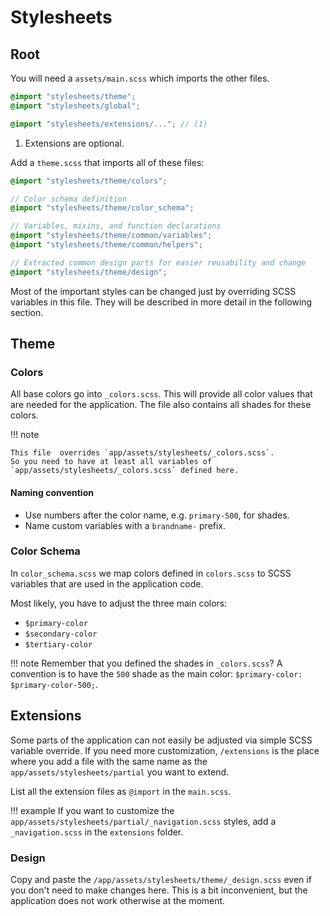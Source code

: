 # Stylesheets

## Root

You will need a `assets/main.scss` which imports the other files.

```scss
@import "stylesheets/theme";
@import "stylesheets/global";

@import "stylesheets/extensions/..."; // (1)
```

1. Extensions are optional.

Add a `theme.scss` that imports all of these files:

```scss
@import "stylesheets/theme/colors";

// Color schema definition
@import "stylesheets/theme/color_schema";

// Variables, mixins, and function declarations
@import "stylesheets/theme/common/variables";
@import "stylesheets/theme/common/helpers";

// Extracted common design parts for easier reusability and change
@import "stylesheets/theme/design";
```

Most of the important styles can be changed just by overriding SCSS variables in this file.
They will be described in more detail in the following section.

## Theme

### Colors

All base colors go into `_colors.scss`.
This will provide all color values that are needed for the application.
The file also contains all shades for these colors.

!!! note

    This file  overrides `app/assets/stylesheets/_colors.scss`.
    So you need to have at least all variables of `app/assets/stylesheets/_colors.scss` defined here.

#### Naming convention

- Use numbers after the color name, e.g. `primary-500`, for shades.
- Name custom variables with a `brandname-` prefix.

### Color Schema

In `color_schema.scss` we map colors defined in `colors.scss` to SCSS variables that are used in the application code.

Most likely, you have to adjust the three main colors:

- `$primary-color`
- `$secondary-color`
- `$tertiary-color`

!!! note
    Remember that you defined the shades in `_colors.scss`?
    A convention is to have the `500` shade as the main color: `$primary-color: $primary-color-500;`.

## Extensions

Some parts of the application can not easily be adjusted via simple SCSS variable override.
If you need more customization, `/extensions` is the place where you add a file with the same name as the `app/assets/stylesheets/partial` you want to extend.

List all the extension files as `@import` in the `main.scss`.

!!! example
    If you want to customize the `app/assets/stylesheets/partial/_navigation.scss` styles, add a `_navigation.scss` in the `extensions` folder.

### Design

Copy and paste the `/app/assets/stylesheets/theme/_design.scss` even if you don't need to make changes here.
This is a bit inconvenient, but the application does not work otherwise at the moment.
